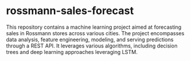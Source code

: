 # rossmann-sales-forecast
This repository contains a machine learning project aimed at forecasting sales in Rossmann stores across various cities. The project encompasses data analysis, feature engineering, modeling, and serving predictions through a REST API. It leverages various algorithms, including decision trees and deep learning approaches leveraging LSTM.

